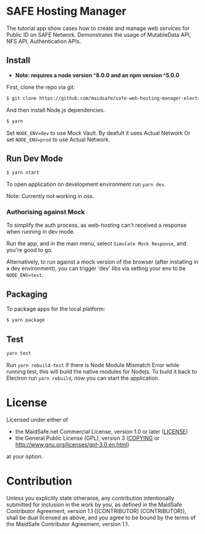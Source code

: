 # SAFE Hosting Manager
The tutorial app show cases how to create and manage web services for Public ID on SAFE Network. Demonstrates the usage of MutableData API, NFS API, Authentication APIs.

## Install

* **Note: requires a node version ^8.0.0 and an npm version ^5.0.0**

First, clone the repo via git:

```bash
$ git clone https://github.com/maidsafe/safe-web-hosting-manager-electron.git && cd safe-web-hosting-manager-electron
```

And then install Node.js dependencies.

```bash
$ yarn
```
Set `NODE_ENV=dev` to use Mock Vault. By deafult it uses Actual Network Or set `NODE_ENV=prod` to use Actual Network.

## Run Dev Mode

```bash
$ yarn start
```

To open application on development environment run `yarn dev`.

Note: Currently not working in osx.

### Authorising against Mock

To simplify the auth process, as web-hosting can't received a response when running in dev mode.

Run the app, and in the main menu, select `Simulate Mock Response`, and you're good to go.

Alternatively, to run against a mock version of the browser (after installing in a dev environment), you can trigger 'dev' libs via setting your env to be `NODE_ENV=test`.

## Packaging

To package apps for the local platform:

```bash
$ yarn package
```

## Test

```bash
yarn test
```

Run `yarn rebuild-test` if there is Node Module Mismatch Error while running test, this will build the native modules for Nodejs. To build it back to Electron run `yarn rebuild`, now you can start the application.

# License

Licensed under either of

* the MaidSafe.net Commercial License, version 1.0 or later ([LICENSE](LICENSE))
* the General Public License (GPL), version 3 ([COPYING](COPYING) or http://www.gnu.org/licenses/gpl-3.0.en.html)

at your option.

# Contribution

Unless you explicitly state otherwise, any contribution intentionally submitted for inclusion in the
work by you, as defined in the MaidSafe Contributor Agreement, version 1.1 ([CONTRIBUTOR]
(CONTRIBUTOR)), shall be dual licensed as above, and you agree to be bound by the terms of the
MaidSafe Contributor Agreement, version 1.1.
